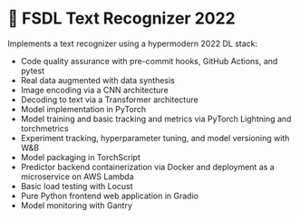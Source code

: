 # 🥞 FSDL Text Recognizer 2022

Implements a text recognizer using a hypermodern 2022 DL stack:

- Code quality assurance with pre-commit hooks, GitHub Actions, and pytest
- Real data augmented with data synthesis
- Image encoding via a CNN architecture
- Decoding to text via a Transformer architecture
- Model implementation in PyTorch
- Model training and basic tracking and metrics via PyTorch Lightning and torchmetrics
- Experiment tracking, hyperparameter tuning, and model versioning with W&B
- Model packaging in TorchScript
- Predictor backend containerization via Docker and deployment as a microservice on AWS Lambda
- Basic load testing with Locust
- Pure Python frontend web application in Gradio
- Model monitoring with Gantry
